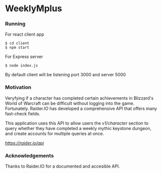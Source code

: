 # WeeklyMplus

### Running
For react client app
```
$ cd client
$ npm start
```
For Express server

```
$ node index.js
```
By default client will be listening port 3000 and server 5000
### Motivation

Veryfying if a character has completed certain achievements in Blizzard's World of Warcraft can be difficult without logging into the game. Fortunately. Raider.IO has developed a comprehensive API that offers many fast-check fields.

This application uses this API to allow users the *v1/character* section to query whether they have completed a weekly mythic keystone dungeon, and create accounts for multiple queries at once.

*https://raider.io/api*


### Acknowledgements

Thanks to Raider.IO for a documented and accesible API.
